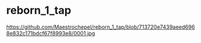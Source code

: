 # reborn_1_tap

https://github.com/Maestrochepel/reborn_1_tap/blob/713720e7439aeed6968e832c171bdcf67f8993e8/0001.jpg
